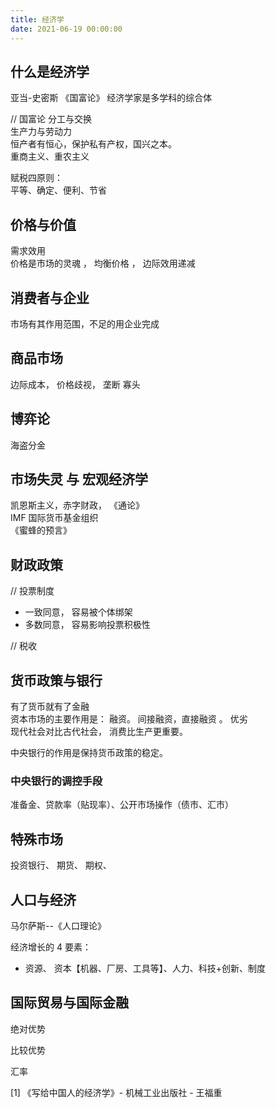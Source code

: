 ```yaml
---
title: 经济学
date: 2021-06-19 00:00:00
---
```



## 什么是经济学
亚当-史密斯 《国富论》
经济学家是多学科的综合体  

// 国富论
分工与交换  
生产力与劳动力  
恒产者有恒心，保护私有产权，国兴之本。  
重商主义、重农主义  


赋税四原则：  
平等、确定、便利、节省

## 价格与价值
需求效用  
价格是市场的灵魂  ， 均衡价格  ， 边际效用递减  

## 消费者与企业
市场有其作用范围，不足的用企业完成   

## 商品市场
边际成本， 价格歧视， 
垄断    寡头    

## 博弈论
海盗分金  

## 市场失灵 与 宏观经济学
凯恩斯主义，赤字财政， 《通论》  
IMF 国际货币基金组织  
《蜜蜂的预言》

## 财政政策
// 投票制度
- 一致同意， 容易被个体绑架  
- 多数同意， 容易影响投票积极性  

// 税收

## 货币政策与银行
有了货币就有了金融  
资本市场的主要作用是： 融资。  间接融资，直接融资  。 优劣  
现代社会对比古代社会， 消费比生产更重要。  

中央银行的作用是保持货币政策的稳定。  

### 中央银行的调控手段 
准备金、贷款率（贴现率）、公开市场操作（债市、汇市）  

## 特殊市场
投资银行、 期货、  期权、  


## 人口与经济 
马尔萨斯--《人口理论》

经济增长的 4 要素： 
- 资源、 资本【机器、厂房、工具等】、人力、科技+创新、制度  

## 国际贸易与国际金融
绝对优势

比较优势

汇率 

[1] 《写给中国人的经济学》- 机械工业出版社 - 王福重